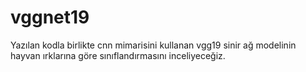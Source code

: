 # vggnet19

Yazılan kodla birlikte cnn mimarisini kullanan vgg19  sinir ağ modelinin hayvan ırklarına göre sınıflandırmasını inceliyeceğiz.
